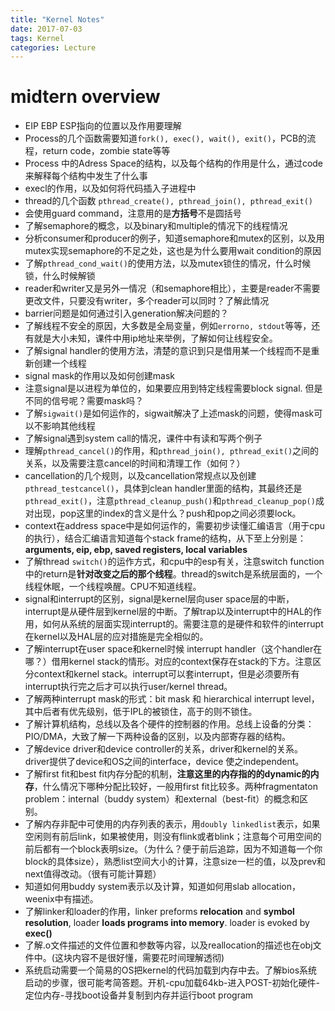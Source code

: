 ```yaml
---
title: "Kernel Notes"
date: 2017-07-03
tags: Kernel
categories: Lecture
---
```

# midtern overview

- EIP EBP ESP指向的位置以及作用要理解
- Process的几个函数需要知道``fork(), exec(), wait(), exit()``，PCB的流程，return code，zombie state等等
- Process 中的Adress Space的结构，以及每个结构的作用是什么，通过code来解释每个结构中发生了什么事
- execl的作用，以及如何将代码插入子进程中
- thread的几个函数 ``pthread_create(), pthread_join(), pthread_exit()``
- 会使用guard command，注意用的是**方括号**不是圆括号
- 了解semaphore的概念，以及binary和multiple的情况下的线程情况
- 分析consumer和producer的例子，知道semaphore和mutex的区别，以及用mutex实现semaphore的不足之处，这也是为什么要用wait condition的原因
- 了解``pthread_cond_wait()``的使用方法，以及mutex锁住的情况，什么时候锁，什么时候解锁
- reader和writer又是另外一情况（和semaphore相比），主要是reader不需要更改文件，只要没有writer，多个reader可以同时？了解此情况
- barrier问题是如何通过引入generation解决问题的？
- 了解线程不安全的原因，大多数是全局变量，例如``errorno, stdout``等等，还有就是大小未知，课件中用ip地址来举例，了解如何让线程安全。
- 了解signal handler的使用方法，清楚的意识到只是借用某一个线程而不是重新创建一个线程
- signal mask的作用以及如何创建mask
- 注意signal是以进程为单位的，如果要应用到特定线程需要block signal. 但是不同的信号呢？需要mask吗？
- 了解``sigwait()``是如何运作的，sigwait解决了上述mask的问题，使得mask可以不影响其他线程
- 了解signal遇到system call的情况，课件中有读和写两个例子
- 理解``pthread_cancel()``的作用，和``pthread_join(), pthread_exit()``之间的关系，以及需要注意cancel的时间和清理工作（如何？）
- cancellation的几个规则，以及cancellation常规点以及创建``pthread_testcancel()``，具体到clean handler里面的结构，其最终还是``pthread_exit()``，注意``pthread_cleanup_push()``和``pthread_cleanup_pop()``成对出现，pop这里的index的含义是什么？push和pop之间必须要lock。
- context在address space中是如何运作的，需要初步读懂汇编语言（用于cpu的执行），结合汇编语言知道每个stack frame的结构，从下至上分别是：**arguments, eip, ebp, saved registers, local variables**
- 了解thread ``switch()``的运作方式，和cpu中的esp有关，注意switch function中的return是**针对改变之后的那个线程**。thread的switch是系统层面的，一个线程休眠，一个线程唤醒。CPU不知道线程。
- signal和interrupt的区别，signal是kernel层向user space层的中断，interrupt是从硬件层到kernel层的中断。了解trap以及interrupt中的HAL的作用，如何从系统的层面实现interrupt的。需要注意的是硬件和软件的interrupt在kernel以及HAL层的应对措施是完全相似的。
- 了解interrupt在user space和kernel时候 interrupt handler（这个handler在哪？）借用kernel stack的情形。对应的context保存在stack的下方。注意区分context和kernel stack。interrupt可以套interrupt，但是必须要所有interrupt执行完之后才可以执行user/kernel thread。
- 了解两种interrupt mask的形式：bit mask 和 hierarchical interrupt level，其中后者有优先级别，低于IPL的被锁住，高于的则不锁住。
- 了解计算机结构，总线以及各个硬件的控制器的作用。总线上设备的分类：PIO/DMA，大致了解一下两种设备的区别，以及内部寄存器的结构。
- 了解device driver和device controller的关系，driver和kernel的关系。driver提供了device和OS之间的interface，device 使之independent。
- 了解first fit和best fit内存分配的机制，**注意这里的内存指的的dynamic的内存**，什么情况下哪种分配比较好，一般用first fit比较多。两种fragmentaton problem：internal（buddy system）和external（best-fit）的概念和区别。
- 了解内存非配中可使用的内存列表的表示，用``doubly linkedlist``表示，如果空闲则有前后link，如果被使用，则没有flink或者blink；注意每个可用空间的前后都有一个block表明size。（为什么？便于前后追踪，因为不知道每一个你block的具体size），熟悉list空间大小的计算，注意size一栏的值，以及prev和next值得改动。（很有可能计算题）
-  知道如何用buddy system表示以及计算，知道如何用slab allocation，weenix中有描述。
-  了解linker和loader的作用，linker preforms **relocation** and **symbol resolution**, loader **loads programs into memory**. loader is evoked by **exec()**
-  了解.o文件描述的文件位置和参数等内容，以及reallocation的描述也在obj文件中。(这块内容不是很好懂，需要花时间理解透彻)
-  系统启动需要一个简易的OS把kernel的代码加载到内存中去。了解bios系统启动的步骤，很可能考简答题。开机-cpu加载64kb-进入POST-初始化硬件-定位内存-寻找boot设备并复制到内存并运行boot program
